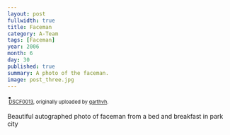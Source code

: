 ```yaml
---
layout: post
fullwidth: true
title: Faceman
category: A-Team
tags: [Faceman]
year: 2006
month: 6
day: 30
published: true
summary: A photo of the faceman.
image: post_three.jpg
---
```

<style type="text/css">
  .flickr-photo { border: solid 2px #000000; }
  .flickr-yourcomment { }
  .flickr-frame { text-align: left; padding: 3px; }
  .flickr-caption { font-size: 0.8em; margin-top: 0px; }
</style>
<div class="flickr-frame">
  <a href="http://www.flickr.com/photos/garthvh/156286755/" title="photo sharing">
    <img src="http://static.flickr.com/68/156286755_f8a4f50762.jpg" class="flickr-photo" alt="" />
  </a><br />
  <span class="flickr-caption">
    <a href="http://www.flickr.com/photos/garthvh/156286755/">DSCF0013</a>, originally uploaded by <a href="http://www.flickr.com/people/garthvh/">garthvh</a>.
  </span>
</div>
<p class="flickr-yourcomment"> Beautiful autographed photo of faceman from a bed and breakfast in park city</p>
